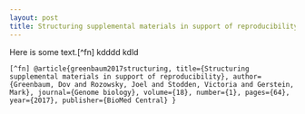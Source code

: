 ```yaml
---
layout: post
title: Structuring supplemental materials in support of reproducibility
---
```


Here is some text.[^fn] kdddd kdld



`[^fn] @article{greenbaum2017structuring,
  title={Structuring supplemental materials in support of reproducibility},
  author={Greenbaum, Dov and Rozowsky, Joel and Stodden, Victoria and Gerstein, Mark},
  journal={Genome biology},
  volume={18},
  number={1},
  pages={64},
  year={2017},
  publisher={BioMed Central}
}`

